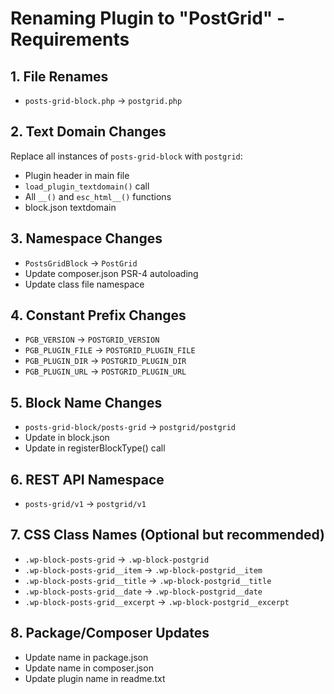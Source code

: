 # Renaming Plugin to "PostGrid" - Requirements

## 1. File Renames
- `posts-grid-block.php` → `postgrid.php`

## 2. Text Domain Changes
Replace all instances of `posts-grid-block` with `postgrid`:
- Plugin header in main file
- `load_plugin_textdomain()` call
- All `__()` and `esc_html__()` functions
- block.json textdomain

## 3. Namespace Changes
- `PostsGridBlock` → `PostGrid`
- Update composer.json PSR-4 autoloading
- Update class file namespace

## 4. Constant Prefix Changes
- `PGB_VERSION` → `POSTGRID_VERSION`
- `PGB_PLUGIN_FILE` → `POSTGRID_PLUGIN_FILE`
- `PGB_PLUGIN_DIR` → `POSTGRID_PLUGIN_DIR`
- `PGB_PLUGIN_URL` → `POSTGRID_PLUGIN_URL`

## 5. Block Name Changes
- `posts-grid-block/posts-grid` → `postgrid/postgrid`
- Update in block.json
- Update in registerBlockType() call

## 6. REST API Namespace
- `posts-grid/v1` → `postgrid/v1`

## 7. CSS Class Names (Optional but recommended)
- `.wp-block-posts-grid` → `.wp-block-postgrid`
- `.wp-block-posts-grid__item` → `.wp-block-postgrid__item`
- `.wp-block-posts-grid__title` → `.wp-block-postgrid__title`
- `.wp-block-posts-grid__date` → `.wp-block-postgrid__date`
- `.wp-block-posts-grid__excerpt` → `.wp-block-postgrid__excerpt`

## 8. Package/Composer Updates
- Update name in package.json
- Update name in composer.json
- Update plugin name in readme.txt
